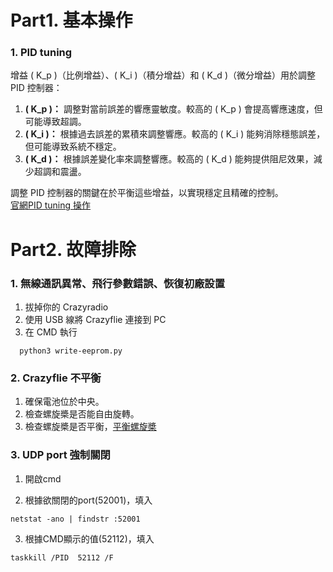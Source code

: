 # Part1. 基本操作
### 1. PID tuning

增益 \( K_p \)（比例增益）、\( K_i \)（積分增益）和 \( K_d \)（微分增益）用於調整 PID 控制器：

1. **\( K_p \)：** 調整對當前誤差的響應靈敏度。較高的 \( K_p \) 會提高響應速度，但可能導致超調。  
2. **\( K_i \)：** 根據過去誤差的累積來調整響應。較高的 \( K_i \) 能夠消除穩態誤差，但可能導致系統不穩定。  
3. **\( K_d \)：** 根據誤差變化率來調整響應。較高的 \( K_d \) 能夠提供阻尼效果，減少超調和震盪。  

調整 PID 控制器的關鍵在於平衡這些增益，以實現穩定且精確的控制。  
[官網PID tuning 操作](https://www.bitcraze.io/documentation/tutorials/pid-tuning-guide/)

# Part2. 故障排除
### 1. 無線通訊異常、飛行參數錯誤、恢復初廠設置
1. 拔掉你的 Crazyradio
2. 使用 USB 線將 Crazyflie 連接到 PC
3. 在 CMD 執行
```
  python3 write-eeprom.py
```

### 2. Crazyflie 不平衡
1. 確保電池位於中央。
2. 檢查螺旋槳是否能自由旋轉。
3. 檢查螺旋槳是否平衡，[平衡螺旋槳](https://www.bitcraze.io/documentation/tutorials/balancing-propellers/)

### 3. UDP port 強制關閉
1. 開啟cmd

2. 根據欲關閉的port(52001)，填入
```
netstat -ano | findstr :52001
```
3. 根據CMD顯示的值(52112)，填入
```
taskkill /PID  52112 /F
```
